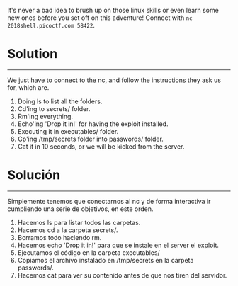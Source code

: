 It's never a bad idea to brush up on those linux skills or even learn some new ones before you set off on this adventure! Connect with `nc 2018shell.picoctf.com 58422`.

# Solution
---
We just have to connect to the nc, and follow the instructions they ask us for, which are.
1. Doing ls to list all the folders.
2. Cd'ing to secrets/ folder.
3. Rm'ing everything.
4. Echo'ing 'Drop it in!' for having the exploit installed.
5. Executing it in executables/ folder.
6. Cp'ing /tmp/secrets folder into passwords/ folder.
7. Cat it in 10 seconds, or we will be kicked from the server.

# Solución
---
Simplemente tenemos que conectarnos al nc y de forma interactiva ir cumpliendo una serie de objetivos, en este orden.
1. Hacemos ls para listar todos las carpetas.
2. Hacemos cd a la carpeta secrets/.
3. Borramos todo haciendo rm.
4. Hacemos echo 'Drop it in!' para que se instale en el server el exploit.
5. Ejecutamos el código en la carpeta executables/
6. Copiamos el archivo instalado en /tmp/secrets en la carpeta passwords/.
7. Hacemos cat para ver su contenido antes de que nos tiren del servidor.
